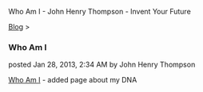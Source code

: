Who Am I - John Henry Thompson - Invent Your Future   
    

[Blog](../z-blog-1.md)‎ > ‎

### Who Am I

posted Jan 28, 2013, 2:34 AM by John Henry Thompson

[Who Am I](../home/who-am-i.md) - added page about my DNA  

